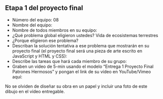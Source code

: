 ## Etapa 1 del proyecto final

- Número del equipo: 08
- Nombre del equipo: 
- Nombre de todos miembros en su equipo:
- ¿Qué problema global eligieron ustedes? Vida de ecosistemas terrestres
- ¿Porque eligieron ese problema? 
- Describan la solución tentativa a ese problema que mostrarán en su proyecto final (el proyecto final será una pieza de arte escrito en JavaScript y HTML y CSS):
- Describe las tareas que hará cada miembro de su grupo:
- Graben un video de 5-min usando el modelo “Entrega 1 Proyecto Final Patrones Hermosos” y pongan el link de su vídeo en YouTube/Vimeo aquí:

No se olviden de diseñar su obra en un papel y incluir una foto de este dibujo en el vídeo entregable.
